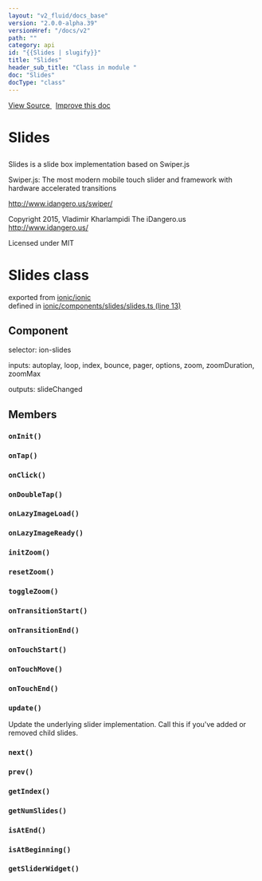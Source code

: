 ```yaml
---
layout: "v2_fluid/docs_base"
version: "2.0.0-alpha.39"
versionHref: "/docs/v2"
path: ""
category: api
id: "{{Slides | slugify}}"
title: "Slides"
header_sub_title: "Class in module "
doc: "Slides"
docType: "class"
---
```




<div class="improve-docs">
  <a href='http://github.com/driftyco/ionic2/tree/master/ionic/components/slides/slides.ts#L12'>
    View Source
  </a>
  &nbsp;
  <a href='http://github.com/driftyco/ionic2/edit/master/ionic/components/slides/slides.ts#L12'>
    Improve this doc
  </a>

  <!-- TODO(drewrygh, perrygovier): render this block in the correct location, markup identical to component docs -->

</div>




<h1 class="api-title">

  Slides



</h1>





<p>Slides is a slide box implementation based on Swiper.js</p>
<p>Swiper.js:
The most modern mobile touch slider and framework with hardware accelerated transitions</p>
<p><a href="http://www.idangero.us/swiper/">http://www.idangero.us/swiper/</a></p>
<p>Copyright 2015, Vladimir Kharlampidi
The iDangero.us
<a href="http://www.idangero.us/">http://www.idangero.us/</a></p>
<p>Licensed under MIT</p>





<h1 class="class export">Slides <span class="type">class</span></h1>
<p class="module">exported from <a href='undefined'>ionic/ionic</a><br/>
defined in <a href="https://github.com/driftyco/ionic2/tree/master/ionic/components/slides/slides.ts#L13-L451">ionic/components/slides/slides.ts (line 13)</a>
</p>
<h2>Component</h2>
  <span>selector: ion-slides</span>

  <span>inputs: autoplay, loop, index, bounce, pager, options, zoom, zoomDuration, zoomMax</span>

  <span>outputs: slideChanged</span>


<h2>Members</h2>

<div id="onInit"></div>
<h3>
  <code>onInit()</code>

</h3>












<div id="onTap"></div>
<h3>
  <code>onTap()</code>

</h3>












<div id="onClick"></div>
<h3>
  <code>onClick()</code>

</h3>












<div id="onDoubleTap"></div>
<h3>
  <code>onDoubleTap()</code>

</h3>












<div id="onLazyImageLoad"></div>
<h3>
  <code>onLazyImageLoad()</code>

</h3>












<div id="onLazyImageReady"></div>
<h3>
  <code>onLazyImageReady()</code>

</h3>












<div id="initZoom"></div>
<h3>
  <code>initZoom()</code>

</h3>












<div id="resetZoom"></div>
<h3>
  <code>resetZoom()</code>

</h3>












<div id="toggleZoom"></div>
<h3>
  <code>toggleZoom()</code>

</h3>












<div id="onTransitionStart"></div>
<h3>
  <code>onTransitionStart()</code>

</h3>












<div id="onTransitionEnd"></div>
<h3>
  <code>onTransitionEnd()</code>

</h3>












<div id="onTouchStart"></div>
<h3>
  <code>onTouchStart()</code>

</h3>












<div id="onTouchMove"></div>
<h3>
  <code>onTouchMove()</code>

</h3>












<div id="onTouchEnd"></div>
<h3>
  <code>onTouchEnd()</code>

</h3>












<div id="update"></div>
<h3>
  <code>update()</code>

</h3>

Update the underlying slider implementation. Call this if you've added or removed
child slides.











<div id="next"></div>
<h3>
  <code>next()</code>

</h3>












<div id="prev"></div>
<h3>
  <code>prev()</code>

</h3>












<div id="getIndex"></div>
<h3>
  <code>getIndex()</code>

</h3>












<div id="getNumSlides"></div>
<h3>
  <code>getNumSlides()</code>

</h3>












<div id="isAtEnd"></div>
<h3>
  <code>isAtEnd()</code>

</h3>












<div id="isAtBeginning"></div>
<h3>
  <code>isAtBeginning()</code>

</h3>












<div id="getSliderWidget"></div>
<h3>
  <code>getSliderWidget()</code>

</h3>














